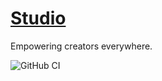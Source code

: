 # [Studio](https://adam-r-kowalski.github.io/studio/)

Empowering creators everywhere. 

![GitHub CI](https://github.com/adam-r-kowalski/studio/actions/workflows/continuous_integration.yml/badge.svg)
